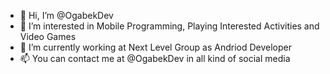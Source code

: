 - 👋 Hi, I’m @OgabekDev
- 👀 I’m interested in Mobile Programming, Playing Interested Activities and Video Games
- 🌱 I’m currently working at Next Level Group as Andriod Developer
- 📫 You can contact me at @OgabekDev in all kind of social media

<!---
OgabekDev/OgabekDev is a ✨ special ✨ repository because its `README.md` (this file) appears on your GitHub profile.
You can click the Preview link to take a look at your changes.
--->
